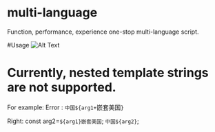 # multi-language

Function, performance, experience one-stop multi-language script.

#Usage
![Alt Text](https://imgur.com/a/k6wd4bf)

# Currently, nested template strings are not supported.

For example:
Error : `中国${arg1+`嵌套美国`}`

Right: const arg2=`${arg1}嵌套美国`; `中国${arg2}`;
